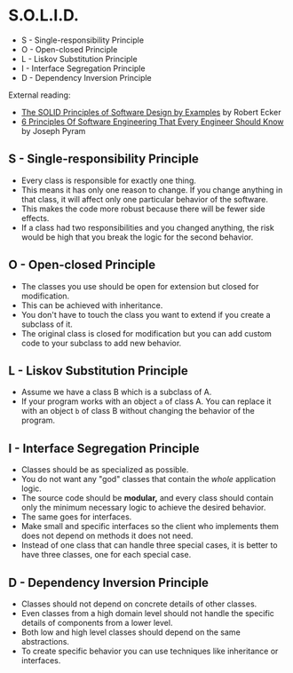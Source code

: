 # S.O.L.I.D.
- S - Single-responsibility Principle
- O - Open-closed Principle
- L - Liskov Substitution Principle
- I - Interface Segregation Principle
- D - Dependency Inversion Principle

External reading:
- [The SOLID Principles of Software Design by Examples](https://team-coder.com/solid-principles/) by Robert Ecker
- [6 Principles Of Software Engineering That Every Engineer Should Know](https://medium.com/swlh/6-principles-of-software-engineering-that-every-developer-should-know-7868f362b633) by Joseph Pyram

## S - Single-responsibility Principle
- Every class is responsible for exactly one thing.
- This means it has only one reason to change. If you change anything in that class, it will affect only one particular behavior of the software.
- This makes the code more robust because there will be fewer side effects.
- If a class had two responsibilities and you changed anything, the risk would be high that you break the logic for the second behavior.

## O - Open-closed Principle
- The classes you use should be open for extension but closed for modification.
- This can be achieved with inheritance.
- You don't have to touch the class you want to extend if you create a subclass of it.
- The original class is closed for modification but you can add custom code to your subclass to add new behavior.

## L - Liskov Substitution Principle
- Assume we have a class B which is a subclass of A.
- If your program works with an object `a` of class A. You can replace it with an object `b` of class B without changing the behavior of the program.

## I - Interface Segregation Principle
- Classes should be as specialized as possible.
- You do not want any "god" classes that contain the _whole_ application logic.
- The source code should be **modular,** and every class should contain only the minimum necessary logic to achieve the desired behavior.
- The same goes for interfaces.
- Make small and specific interfaces so the client who implements them does not depend on methods it does not need.
- Instead of one class that can handle three special cases, it is better to have three classes, one for each special case.

## D - Dependency Inversion Principle
- Classes should not depend on concrete details of other classes.
- Even classes from a high domain level should not handle the specific details of components from a lower level.
- Both low and high level classes should depend on the same abstractions.
- To create specific behavior you can use techniques like inheritance or interfaces.